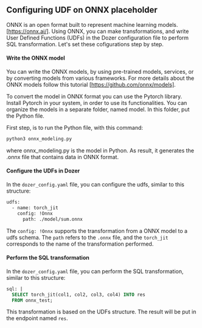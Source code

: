 ## Configuring UDF on ONNX placeholder
ONNX is an open format built to represent machine learning models. [https://onnx.ai/]. Using ONNX, you can make transformations, and write User Defined Functions (UDFs) in the Dozer configuration file to perform SQL transformation. Let's set these cofigurations step by step.

#### Write the ONNX model
You can write the ONNX models, by using pre-trained models, services, or by converting models from various frameworks. For more details about the ONNX models follow this tutorial [https://github.com/onnx/models].

To convert the model in ONNX format you can use the Pytorch library. 
Install Pytorch in your system, in order to use its functionalities.
You can organize the models in a separate folder, named model. In this folder, put the Python file. 

First step, is to run the Python file, with this command:
```bash
python3 onnx_modeling.py
```
where onnx_modeling.py is the model in Python. As result, it generates the .onnx file that contains data in ONNX format.

#### Configure the UDFs in Dozer
In the ```dozer_config.yaml``` file, you can configure the udfs, similar to this structure:

``` bash
udfs:
  - name: torch_jit
    config: !Onnx
      path: ./model/sum.onnx
```
The ```config: !Onnx``` supports the transformation from a ONNX model to a udfs schema. 
The ```path``` refers to the ```.onnx``` file, and the ```torch_jit``` corresponds to the name of the transformation performed.

#### Perform the SQL transformation
In the ```dozer_config.yaml``` file, you can perform the SQL transformation, similar to this structure:

```SQL
sql: |
  SELECT torch_jit(col1, col2, col3, col4) INTO res
  FROM onnx_test;

```
This transformation is based on the UDFs structure. The result will be put in the endpoint named ```res```.

